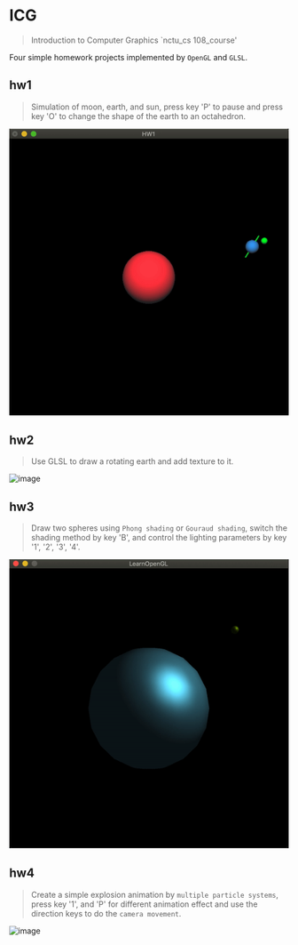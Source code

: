 # ICG
> Introduction to Computer Graphics `nctu_cs 108_course'

Four simple homework projects implemented by `OpenGL` and `GLSL`.

## hw1

>Simulation of moon, earth, and sun, press key 'P' to pause and press key 'O' to change the shape of the earth to an octahedron.
  
  ![image](https://github.com/william0206/ICG/blob/master/hw1.gif)

## hw2

>Use GLSL to draw a rotating earth and add texture to it.

  ![image](https://github.com/william0206/ICG/blob/master/hw2.gif)


## hw3

> Draw two spheres using `Phong shading` or `Gouraud shading`, switch the shading method by key 'B', and control the lighting parameters by key '1', '2', '3', '4'.
  
  ![image](https://github.com/william0206/ICG/blob/master/hw3.gif)

## hw4

> Create a simple explosion animation by `multiple particle systems`, press key '1', and 'P' for different animation effect and use the direction keys to do the `camera movement`.
  
  ![image](https://github.com/william0206/ICG/blob/master/hw4.gif)
